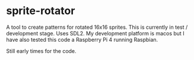 # sprite-rotator
A tool to create patterns for rotated 16x16 sprites.
This is currently in test / development stage.
Uses SDL2. My development platform is macos but I have also tested this code a Raspberry Pi 4 running Raspbian.

Still early times for the code.
